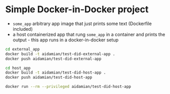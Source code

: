 # Simple Docker-in-Docker project


- `some_app` arbitrary app image that just prints some text (Dockerfile included)
- a host containerized app that rung `some_app` in a container and prints the output - this app runs in a docker-in-docker setup



```bash
cd external_app
docker build -t aidamian/test-did-external-app .
docker push aidamian/test-did-external-app
```

```bash
cd host_app
docker build -t aidamian/test-did-host-app .
docker push aidamian/test-did-host-app
```

```bash
docker run --rm --privileged aidamian/test-did-host-app
```
